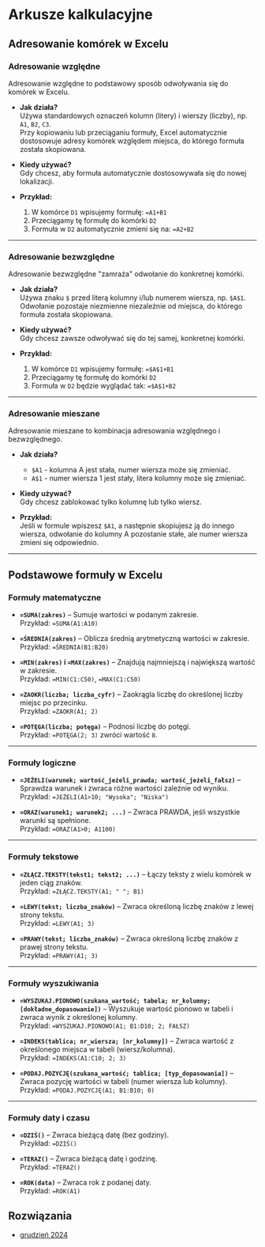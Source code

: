 # Arkusze kalkulacyjne 
## Adresowanie komórek w Excelu

### Adresowanie względne

Adresowanie względne to podstawowy sposób odwoływania się do komórek w Excelu. 

- **Jak działa?**  
  Używa standardowych oznaczeń kolumn (litery) i wierszy (liczby), np. `A1`, `B2`, `C3`.  
  Przy kopiowaniu lub przeciąganiu formuły, Excel automatycznie dostosowuje adresy komórek względem miejsca, do którego formuła została skopiowana.

- **Kiedy używać?**  
  Gdy chcesz, aby formuła automatycznie dostosowywała się do nowej lokalizacji.

- **Przykład:**  
  1. W komórce `D1` wpisujemy formułę: `=A1+B1`
  2. Przeciągamy tę formułę do komórki `D2`
  3. Formuła w `D2` automatycznie zmieni się na: `=A2+B2`

---

### Adresowanie bezwzględne

Adresowanie bezwzględne "zamraża" odwołanie do konkretnej komórki.

- **Jak działa?**  
  Używa znaku `$` przed literą kolumny i/lub numerem wiersza, np. `$A$1`.  
  Odwołanie pozostaje niezmienne niezależnie od miejsca, do którego formuła została skopiowana.

- **Kiedy używać?**  
  Gdy chcesz zawsze odwoływać się do tej samej, konkretnej komórki.

- **Przykład:**  
  1. W komórce `D1` wpisujemy formułę: `=$A$1+B1`
  2. Przeciągamy tę formułę do komórki `D2`
  3. Formuła w `D2` będzie wyglądać tak: `=$A$1+B2`

---

### Adresowanie mieszane

Adresowanie mieszane to kombinacja adresowania względnego i bezwzględnego.

- **Jak działa?**  
  - `$A1` - kolumna A jest stała, numer wiersza może się zmieniać.
  - `A$1` - numer wiersza 1 jest stały, litera kolumny może się zmieniać.

- **Kiedy używać?**  
  Gdy chcesz zablokować tylko kolumnę lub tylko wiersz.

- **Przykład:**  
  Jeśli w formule wpiszesz `$A1`, a następnie skopiujesz ją do innego wiersza, odwołanie do kolumny A pozostanie stałe, ale numer wiersza zmieni się odpowiednio.

---

## Podstawowe formuły w Excelu

### Formuły matematyczne

- **`=SUMA(zakres)`** – Sumuje wartości w podanym zakresie.  
  Przykład: `=SUMA(A1:A10)`  

- **`=ŚREDNIA(zakres)`** – Oblicza średnią arytmetyczną wartości w zakresie.  
  Przykład: `=ŚREDNIA(B1:B20)`  

- **`=MIN(zakres)` i `=MAX(zakres)`** – Znajdują najmniejszą i największą wartość w zakresie.  
  Przykład: `=MIN(C1:C50)`, `=MAX(C1:C50)`  

- **`=ZAOKR(liczba; liczba_cyfr)`** – Zaokrągla liczbę do określonej liczby miejsc po przecinku.  
  Przykład: `=ZAOKR(A1; 2)`  

- **`=POTĘGA(liczba; potęga)`** – Podnosi liczbę do potęgi.  
  Przykład: `=POTĘGA(2; 3)` zwróci wartość `8`.

---

### Formuły logiczne

- **`=JEŻELI(warunek; wartość_jeżeli_prawda; wartość_jeżeli_fałsz)`** – Sprawdza warunek i zwraca różne wartości zależnie od wyniku.  
  Przykład: `=JEŻELI(A1>10; "Wysoka"; "Niska")`

- **`=ORAZ(warunek1; warunek2; ...)`** – Zwraca PRAWDA, jeśli wszystkie warunki są spełnione.  
  Przykład: `=ORAZ(A1>0; A1100)`

---

### Formuły tekstowe

- **`=ZŁĄCZ.TEKSTY(tekst1; tekst2; ...)`** – Łączy teksty z wielu komórek w jeden ciąg znaków.  
  Przykład: `=ZŁĄCZ.TEKSTY(A1; " "; B1)`  

- **`=LEWY(tekst; liczba_znaków)`** – Zwraca określoną liczbę znaków z lewej strony tekstu.  
  Przykład: `=LEWY(A1; 3)`  

- **`=PRAWY(tekst; liczba_znaków)`** – Zwraca określoną liczbę znaków z prawej strony tekstu.  
  Przykład: `=PRAWY(A1; 3)`

---

### Formuły wyszukiwania

- **`=WYSZUKAJ.PIONOWO(szukana_wartość; tabela; nr_kolumny; [dokładne_dopasowanie])`** – Wyszukuje wartość pionowo w tabeli i zwraca wynik z określonej kolumny.  
  Przykład: `=WYSZUKAJ.PIONOWO(A1; B1:D10; 2; FAŁSZ)`

- **`=INDEKS(tablica; nr_wiersza; [nr_kolumny])`** – Zwraca wartość z określonego miejsca w tabeli (wiersz/kolumna).  
  Przykład: `=INDEKS(A1:C10; 2; 3)`

- **`=PODAJ.POZYCJĘ(szukana_wartość; tablica; [typ_dopasowania])`** – Zwraca pozycję wartości w tabeli (numer wiersza lub kolumny).  
  Przykład: `=PODAJ.POZYCJĘ(A1; B1:B10; 0)`

---

### Formuły daty i czasu

- **`=DZIŚ()`** – Zwraca bieżącą datę (bez godziny).  
  Przykład: `=DZIŚ()`  

- **`=TERAZ()`** – Zwraca bieżącą datę i godzinę.  
  Przykład: `=TERAZ()`  

- **`=ROK(data)`** – Zwraca rok z podanej daty.  
  Przykład: `=ROK(A1)`

## Rozwiązania
- [grudzień 2024](https://github.com/Kajkitsu/maturaarkusze/blob/master/12_2024.md)
